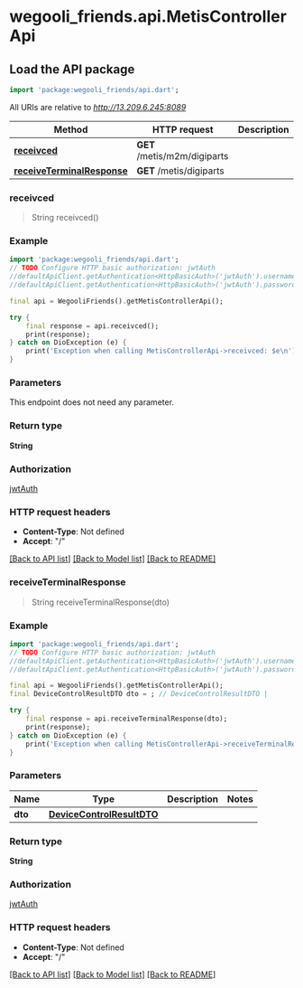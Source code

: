 # wegooli_friends.api.MetisControllerApi

## Load the API package

```dart
import 'package:wegooli_friends/api.dart';
```

All URIs are relative to *http://13.209.6.245:8089*

| Method                                                                       | HTTP request                 | Description |
| ---------------------------------------------------------------------------- | ---------------------------- | ----------- |
| [**receivced**](MetisControllerApi.md#receivced)                             | **GET** /metis/m2m/digiparts |
| [**receiveTerminalResponse**](MetisControllerApi.md#receiveterminalresponse) | **GET** /metis/digiparts     |

### **receivced**

> String receivced()

### Example

```dart
import 'package:wegooli_friends/api.dart';
// TODO Configure HTTP basic authorization: jwtAuth
//defaultApiClient.getAuthentication<HttpBasicAuth>('jwtAuth').username = 'YOUR_USERNAME'
//defaultApiClient.getAuthentication<HttpBasicAuth>('jwtAuth').password = 'YOUR_PASSWORD';

final api = WegooliFriends().getMetisControllerApi();

try {
    final response = api.receivced();
    print(response);
} catch on DioException (e) {
    print('Exception when calling MetisControllerApi->receivced: $e\n');
}
```

### Parameters

This endpoint does not need any parameter.

### Return type

**String**

### Authorization

[jwtAuth](../README.md#jwtAuth)

### HTTP request headers

- **Content-Type**: Not defined
- **Accept**: "/"

[[Back to API list]](../README.md#documentation-for-api-endpoints)
[[Back to Model list]](../README.md#documentation-for-models)
[[Back to README]](../README.md)

### **receiveTerminalResponse**

> String receiveTerminalResponse(dto)

### Example

```dart
import 'package:wegooli_friends/api.dart';
// TODO Configure HTTP basic authorization: jwtAuth
//defaultApiClient.getAuthentication<HttpBasicAuth>('jwtAuth').username = 'YOUR_USERNAME'
//defaultApiClient.getAuthentication<HttpBasicAuth>('jwtAuth').password = 'YOUR_PASSWORD';

final api = WegooliFriends().getMetisControllerApi();
final DeviceControlResultDTO dto = ; // DeviceControlResultDTO |

try {
    final response = api.receiveTerminalResponse(dto);
    print(response);
} catch on DioException (e) {
    print('Exception when calling MetisControllerApi->receiveTerminalResponse: $e\n');
}
```

### Parameters

| Name    | Type                              | Description | Notes |
| ------- | --------------------------------- | ----------- | ----- |
| **dto** | [**DeviceControlResultDTO**](.md) |             |

### Return type

**String**

### Authorization

[jwtAuth](../README.md#jwtAuth)

### HTTP request headers

- **Content-Type**: Not defined
- **Accept**: "/"

[[Back to API list]](../README.md#documentation-for-api-endpoints)
[[Back to Model list]](../README.md#documentation-for-models)
[[Back to README]](../README.md)
